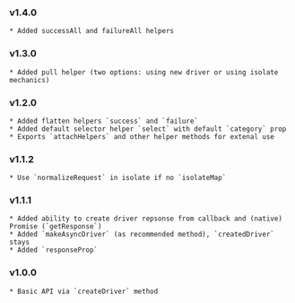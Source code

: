 ### v1.4.0     
    * Added successAll and failureAll helpers

### v1.3.0     
    * Added pull helper (two options: using new driver or using isolate mechanics)

### v1.2.0     
    * Added flatten helpers `success` and `failure`
    * Added default selector helper `select` with default `category` prop
    * Exports `attachHelpers` and other helper methods for extenal use

### v1.1.2
    * Use `normalizeRequest` in isolate if no `isolateMap`     

### v1.1.1
    * Added ability to create driver repsonse from callback and (native) Promise (`getResponse`)     
    * Added `makeAsyncDriver` (as recommended method), `createdDriver` stays
    * Added `responseProp`

### v1.0.0
    * Basic API via `createDriver` method